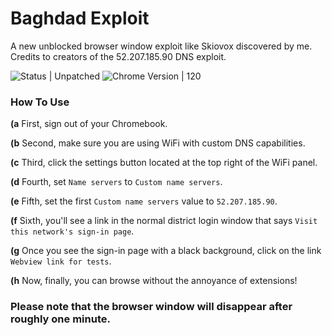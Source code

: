 # Baghdad Exploit

A new unblocked browser window exploit like Skiovox discovered by me. Credits to creators of the 52.207.185.90 DNS exploit.

![Status | Unpatched](https://img.shields.io/badge/Status-Unpatched-green) ![Chrome Version | 120](https://img.shields.io/badge/Chrome_Version-120-green)

### How To Use

**(a** 
  First, sign out of your Chromebook.

**(b**
  Second, make sure you are using WiFi with custom DNS capabilities.

**(c**
  Third, click the settings button located at the top right of the WiFi panel.

**(d**
  Fourth, set `Name servers` to `Custom name servers`.

**(e**
  Fifth, set the first `Custom name servers` value to `52.207.185.90`.

**(f**
  Sixth, you'll see a link in the normal district login window that says `Visit this network's sign-in page`.

**(g**
  Once you see the sign-in page with a black background, click on the link `Webview link for tests`.

**(h**
  Now, finally, you can browse without the annoyance of extensions!

### Please note that the browser window will disappear after roughly one minute.
